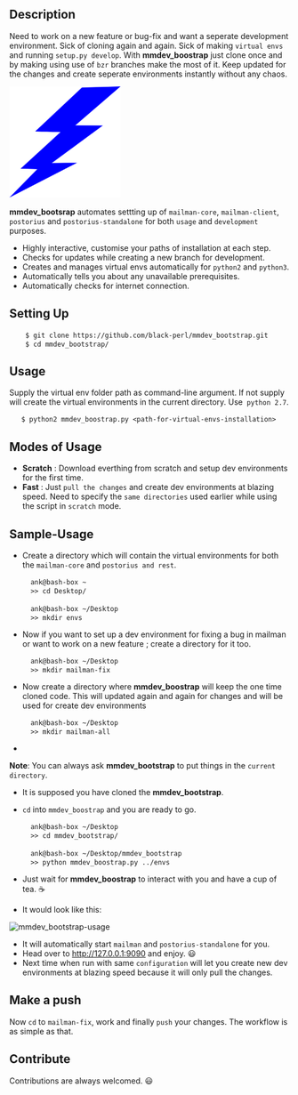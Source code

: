 Description
-----------
Need to work on a new feature or bug-fix and want a seperate development environment. Sick of cloning again and again. Sick of making `virtual envs` and running `setup.py develop`. With **mmdev_boostrap**  just clone once and by making using use of `bzr` branches make the most of it. Keep updated for the changes and create seperate environments instantly without any chaos.

<img src="demo/mmdev-bootstrap.png" alt="mmdev_boostrap" width="200" height="200" />

**mmdev_bootsrap** automates settting up of `mailman-core`, `mailman-client`, `postorius` and `postorius-standalone` for both `usage` and `development` purposes.

- Highly interactive, customise your paths of installation at each step.
- Checks for updates while creating a new branch for development.
- Creates and manages virtual envs automatically for `python2` and `python3`.
- Automatically tells you about any unavailable prerequisites.
- Automatically checks for internet connection.

Setting Up
-----
        $ git clone https://github.com/black-perl/mmdev_bootstrap.git
        $ cd mmdev_bootstrap/

Usage
-----
Supply the virtual env folder path as command-line argument. If not supply will create the virtual environments in the current directory. Use` python 2.7`.

       $ python2 mmdev_boostrap.py <path-for-virtual-envs-installation>

Modes of Usage
--------------
- **Scratch** : Download everthing from scratch and setup dev environments for the first time.
- **Fast** : Just `pull the changes` and create dev environments at blazing speed. Need to specify the `same directories` used earlier while using the script in `scratch` mode.


Sample-Usage
------------
- Create a directory which will contain the virtual environments for both the `mailman-core` and `postorius and rest`. 

        ank@bash-box ~
        >> cd Desktop/
        
        ank@bash-box ~/Desktop
        >> mkdir envs
- Now if you want to set up a dev environment for fixing a bug in mailman or want to work on a new feature ; create a directory for it too.

        ank@bash-box ~/Desktop
        >> mkdir mailman-fix
- Now create a directory where **mmdev_boostrap** will keep the one time cloned code. This will updated again and again for changes and will be used for create dev environments

        ank@bash-box ~/Desktop
        >> mkdir mailman-all

- 
**Note**: You can always ask **mmdev_bootstrap** to put things in the `current directory`.

- It is supposed you have cloned the **mmdev_bootstrap**.
- `cd` into `mmdev_boostrap` and you are ready to go.

        ank@bash-box ~/Desktop
        >> cd mmdev_bootstrap/
        
        ank@bash-box ~/Desktop/mmdev_bootstrap
        >> python mmdev_boostrap.py ../envs
- Just wait for **mmdev_boostrap** to interact with you and have a cup of tea. :coffee:
- It would look like this:


<img src='demo/mmdev_bootstrap.gif' alt="mmdev_bootstrap-usage" height="240" width="320" />

- It will automatically start `mailman` and `postorius-standalone` for you.
- Head over to http://127.0.0.1:9090 and enjoy. :smiley:
- Next time when run with same `configuration` will let you create new dev environments at blazing speed because it will only pull the changes.

Make a push
------------
Now `cd` to `mailman-fix`, work and finally `push` your changes. The workflow is as simple as that.

Contribute
----------
Contributions are always welcomed. :smiley:


